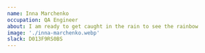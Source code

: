 ```yaml
---
name: Inna Marchenko
occupation: QA Engineer
about: I am ready to get caught in the rain to see the rainbow
image: './inna-marchenko.webp'
slack: D013F9RS0BS
---
```

